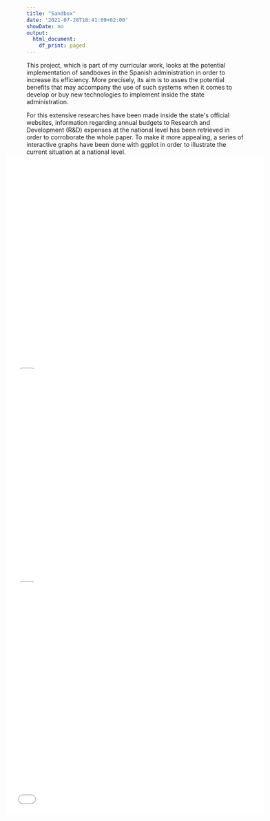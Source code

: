 ```yaml
---
title: "Sandbox"
date: '2021-07-28T18:41:09+02:00'
showDate: no
output:
  html_document:
    df_print: paged
---
```

This project, which is part of my curricular work, looks at the potential implementation of sandboxes in the Spanish administration in order to increase its efficiency. More precisely, its aim is to asses the potential benefits that may accompany the use of such systems when it comes to develop or buy new technologies to implement inside the state administration.

For this extensive researches have been made inside the state's official websites, information regarding annual budgets to Research and Development (R&D) expenses at the national level has been retrieved in order to corroborate the whole paper. To make it more appealing, a series of interactive graphs have been done with ggplot in order to illustrate the current situation at a national level.
<p>&nbsp;</p>

<center>
<p align="center">
<iframe src="/rd_expen.html" allowtransparency="true" height=450 width=500 frameBorder=0 style="-webkit-transform:scale(1.2);-moz-transform-scale(1.2);background-color:#fff8f0;" onload="window.frames[0].document.body.style.backgroundColor='#fff8f0'"></iframe><p>
</center>
<p>&nbsp;</p>
<center>
<p align="center">
<iframe src="/interaction.html" allowtransparency="true" height=450 width=500 frameBorder=0 style="-webkit-transform:scale(1.2);-moz-transform-scale(1.2);background-color:#fff8f0;" onload="window.frames[0].document.body.style.backgroundColor='#fff8f0'"></iframe><p>
</center>
<p>&nbsp;</p>
<p align="center">
<iframe src="/GAV.html" allowtransparency="true" height=450 width=500 frameBorder=0 style="-webkit-transform:scale(1.2);-moz-transform-scale(1.2);background-color:#fff8f0;" onload="window.frames[0].document.body.style.backgroundColor='#fff8f0'";></iframe><p>
</center>
